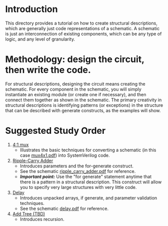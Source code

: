 # Introduction

This directory provides a tutorial on how to create structural descriptions, which are generally just code representations of a schematic. A schematic is just an interconnection
of existing components, which can be any type of logic, and any level of granularity.

# Methodology: design the circuit, then write the code.

For structural descriptions, designing the circuit means creating the schematic. For every component in the schematic, you will simply instantiate an existing module 
(or create one if necessary), and then connect them together as shown in the schematic. The primary creativity in structural descriptions is identifying patterns (or exceptions) 
in the structure that can be described with generate constructs, as the examples will show.

# Suggested Study Order

1. [4:1 mux](mux4x1.sv)
    - Illustrates the basic techniques for converting a schematic (in this case [mux4x1.pdf](mux4x1.pdf)) into SystemVerilog code.    
1. [Ripple-Carry Adder](ripple_carry_adder.sv)
    - Introduces parameters and the for-generate construct.    
    - See the schematic [ripple_carry_adder.pdf](ripple_carry_adder.pdf) for reference.
    - ***Important point:*** Use the "for generate" statement anytime that there is a pattern in a structural description. This construct will allow you to specify very large structures with very little code.
1. [Delay](delay.sv)
    - Introduces unpacked arrays, if generate, and parameter validation techniques.    
    - See the schematic [delay.pdf](delay.pdf) for reference.
1. [Add Tree (TBD)]()
    - Introduces recursion.    
    

